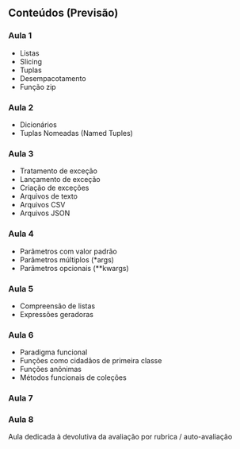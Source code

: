 ## Conteúdos (Previsão)

### Aula 1
- Listas
- Slicing
- Tuplas
- Desempacotamento
- Função zip

### Aula 2
- Dicionários
- Tuplas Nomeadas (Named Tuples)

### Aula 3
- Tratamento de exceção
- Lançamento de exceção
- Criação de exceções
- Arquivos de texto
- Arquivos CSV
- Arquivos JSON

### Aula 4
- Parâmetros com valor padrão
- Parâmetros múltiplos (*args)
- Parâmetros opcionais (**kwargs)

### Aula 5
- Compreensão de listas
- Expressões geradoras 

### Aula 6
- Paradigma funcional
- Funções como cidadãos de primeira classe
- Funções anônimas
- Métodos funcionais de coleções

### Aula 7


### Aula 8
Aula dedicada à devolutiva da avaliação por rubrica / auto-avaliação